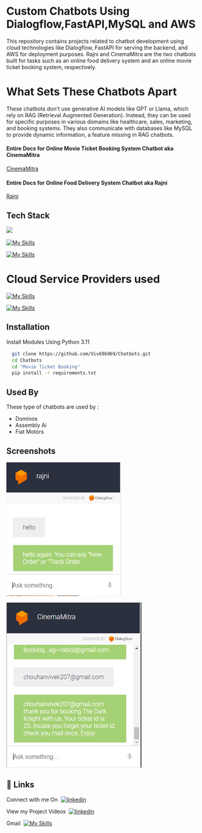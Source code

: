
# Custom Chatbots Using Dialogflow,FastAPI,MySQL and AWS

This repository contains projects related to chatbot development using cloud technologies like Dialogflow, FastAPI for serving the backend, and AWS for deployment purposes. Rajni and CinemaMitra are the two chatbots built for tasks such as an online food delivery system and an online movie ticket booking system, respectively.

# What Sets These Chatbots Apart
These chatbots don't use generative AI models like GPT or Llama, which rely on RAG (Retrieval Augmented Generation). Instead, they can be used for specific purposes in various domains like healthcare, sales, marketing, and booking systems. They also communicate with databases like MySQL to provide dynamic information, a feature missing in RAG chatbots.

#### Entire Docs for Online Movie Ticket Booking System Chatbot  aka CinemaMitra
[CinemaMitra](https://linktodocumentation)
#### Entire Docs for Online Food Delivery System Chatbot  aka Rajni
[Rajni](https://github.com/Viv696969/Chatbots/tree/main/Snack_Store_Chatbot_using_dialogflow)


## Tech Stack

![](https://img.shields.io/badge/-Dialogflow-white?style=flat&logo=dialogflow&link=https%3A%2F%2Fcloud.google.com%2Fdialogflow)

[![My Skills](https://skillicons.dev/icons?i=fastapi&perline=3)](https://skillicons.dev)

[![My Skills](https://skillicons.dev/icons?i=mysql&perline=3)](https://skillicons.dev)


# Cloud Service Providers used
[![My Skills](https://skillicons.dev/icons?i=gcp&perline=3)](https://skillicons.dev)


[![My Skills](https://skillicons.dev/icons?i=aws&perline=3)](https://skillicons.dev)







## Installation
Install Modules Using Python 3.11
```bash
  git clone https://github.com/Viv696969/Chatbots.git
  cd Chatbots
  cd "Movie Ticket Booking"
  pip install -r requirements.txt
```
    
## Used By

These type of chatbots are used by :

- Dominos
- Assembly Ai
- Fiat Motors




## Screenshots

![Rajni](https://github.com/Viv696969/Chatbots/blob/main/Snack_Store_Chatbot_using_dialogflow/ss.PNG?raw=true?340x480)



![CinemaMitra](https://github.com/Viv696969/Chatbots/blob/main/Movie%20Ticket%20Booking/chatbot_img.PNG?raw=true?640x480)



## 🔗 Links
Connect with me On
&nbsp;[![linkedin](https://img.shields.io/badge/linkedin-0A66C2?style=for-the-badge&logo=linkedin&logoColor=white)](https://www.linkedin.com/in/vivek-chouhan/)

View my Project Videos
&nbsp;[![linkedin](https://img.shields.io/badge/YouTube-red?style=for-the-badge&logo=youtube&logoColor=white)](https://www.youtube.com/channel/UC9_8LY1YTzNuip6mcqbcV1g)

Gmail
&nbsp;[![My Skills](https://skillicons.dev/icons?i=gmail&perline=3)](https://skillicons.dev)